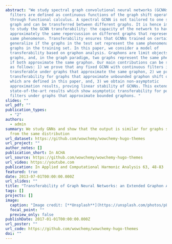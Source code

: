 ```yaml
---
abstract: "We study spectral graph convolutional neural networks (GCNNs), where
  filters are defined as continuous functions of the graph shift operator (GSO)
  through functional calculus. A spectral GCNN is not tailored to one specific
  graph and can be transferred between different graphs. It is hence important
  to study the GCNN transferability: the capacity of the network to have
  approximately the same repercussion on different graphs that represent the
  same phenomenon. Transferability ensures that GCNNs trained on certain graphs
  generalize if the graphs in the test set represent the same phenomena as the
  graphs in the training set. In this paper, we consider a model of
  transferability based on graphon analysis. Graphons are limit objects of
  graphs, and, in the graph paradigm, two graphs represent the same phenomenon
  if both approximate the same graphon. Our main contributions can be summarized
  as follows: 1) we prove that any fixed GCNN with continuous filters is
  transferable under graphs that approximate the same graphon, 2) we prove
  transferability for graphs that approximate unbounded graphon shift operators,
  which are defined in this paper, and, 3) we obtain non-asymptotic
  approximation results, proving linear stability of GCNNs. This extends current
  state-of-the-art results which show asymptotic transferability for polynomial
  filters under graphs that approximate bounded graphons. "
slides: ""
url_pdf: ""
publication_types:
  - "2"
authors:
  - admin
summary: We study GNNs and show that the output is similar for graphs sampled
  from the same distribution
url_dataset: https://github.com/wowchemy/wowchemy-hugo-themes
url_project: ""
author_notes: []
publication_short: In ACHA
url_source: https://github.com/wowchemy/wowchemy-hugo-themes
url_video: https://youtube.com
publication: In Applied and Computational Harmonic Analysis 63, 48-83
featured: true
date: 2013-07-01T00:00:00.000Z
url_slides: ""
title: "Transferability of Graph Neural Networks: an Extended Graphon Approach"
tags: []
projects: []
image:
  caption: "Image credit: [**Unsplash**](https://unsplash.com/photos/pLCdAaMFLTE)"
  focal_point: ""
  preview_only: false
publishDate: 2017-01-01T00:00:00.000Z
url_poster: ""
url_code: https://github.com/wowchemy/wowchemy-hugo-themes
doi: ""
---
```

